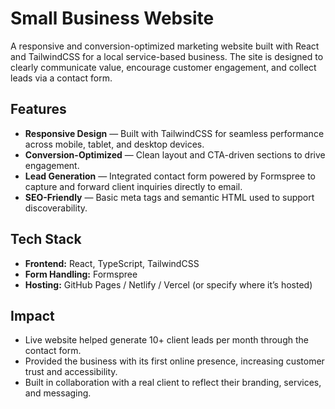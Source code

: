 # Small Business Website

A responsive and conversion-optimized marketing website built with React and TailwindCSS for a local service-based business. The site is designed to clearly communicate value, encourage customer engagement, and collect leads via a contact form.

## Features

* **Responsive Design** — Built with TailwindCSS for seamless performance across mobile, tablet, and desktop devices.
* **Conversion-Optimized** — Clean layout and CTA-driven sections to drive engagement.
* **Lead Generation** — Integrated contact form powered by Formspree to capture and forward client inquiries directly to email.
* **SEO-Friendly** — Basic meta tags and semantic HTML used to support discoverability.

## Tech Stack

* **Frontend:** React, TypeScript, TailwindCSS
* **Form Handling:** Formspree
* **Hosting:** GitHub Pages / Netlify / Vercel (or specify where it’s hosted)

## Impact

* Live website helped generate 10+ client leads per month through the contact form.
* Provided the business with its first online presence, increasing customer trust and accessibility.
* Built in collaboration with a real client to reflect their branding, services, and messaging.
